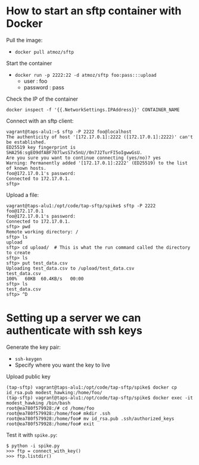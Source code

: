 # How to start an sftp container with Docker

Pull the image:
- `docker pull atmoz/sftp`

Start the container
- `docker run -p 2222:22 -d atmoz/sftp foo:pass:::upload`
  - user : foo
  - password : pass

Check the IP of the container
```
docker inspect -f '{{.NetworkSettings.IPAddress}}' CONTAINER_NAME
```

Connect with an sftp client:
```
vagrant@taps-alu1:~$ sftp -P 2222 foo@localhost
The authenticity of host '[172.17.0.1]:2222 ([172.17.0.1]:2222)' can't be established.
ED25519 key fingerprint is SHA256:sgEO9dfABF707lwsS7x5nU//0n7J2TurFI5oIgwwGsU.
Are you sure you want to continue connecting (yes/no)? yes
Warning: Permanently added '[172.17.0.1]:2222' (ED25519) to the list of known hosts.
foo@172.17.0.1's password:
Connected to 172.17.0.1.
sftp>
```

Upload a file:
```
vagrant@taps-alu1:/opt/code/tap-sftp/spike$ sftp -P 2222 foo@172.17.0.1
foo@172.17.0.1's password:
Connected to 172.17.0.1.
sftp> pwd
Remote working directory: /
sftp> ls
upload
sftp> cd upload/  # This is what the run command called the directory to create
sftp> ls
sftp> put test_data.csv
Uploading test_data.csv to /upload/test_data.csv
test_data.csv                                                                                                                                                                                               100%   60KB  60.4KB/s   00:00
sftp> ls
test_data.csv
sftp> ^D
```

# Setting up a server we can authenticate with ssh keys

Generate the key pair:
- `ssh-keygen`
- Specify where you want the key to live

Upload public key
```
(tap-sftp) vagrant@taps-alu1:/opt/code/tap-sftp/spike$ docker cp id_rsa.pub modest_hawking:/home/foo/
(tap-sftp) vagrant@taps-alu1:/opt/code/tap-sftp/spike$ docker exec -it modest_hawking /bin/bash
root@ea780f579928:/# cd /home/foo
root@ea780f579928:/home/foo# mkdir .ssh
root@ea780f579928:/home/foo# mv id_rsa.pub .ssh/authorized_keys
root@ea780f579928:/home/foo# exit
```

Test it with `spike.py`:
```
$ python -i spike.py
>>> ftp = connect_with_key()
>>> ftp.listdir()
```
